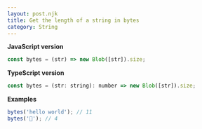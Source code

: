 ```yaml
---
layout: post.njk
title: Get the length of a string in bytes
category: String
---
```


**JavaScript version**

```js
const bytes = (str) => new Blob([str]).size;
```

**TypeScript version**

```js
const bytes = (str: string): number => new Blob([str]).size;
```

**Examples**

```js
bytes('hello world'); // 11
bytes('🎉'); // 4
```
